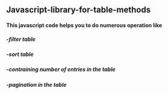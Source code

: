 ## Javascript-library-for-table-methods

#### This javascript code helps you to do numerous operation like
##### -filter table
##### -sort table
##### -contraining number of entries in the table
##### -pagination in the table
